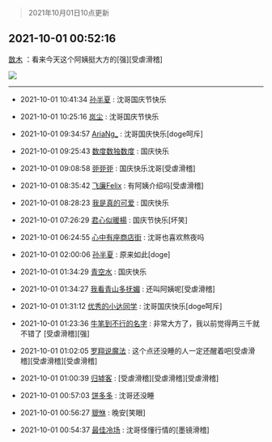 > 2021年10月01日10点更新
<link rel="stylesheet" href="https://cdn.jsdelivr.net/gh/taotie6/sampleJSON@main/css/photo_show.css">
<meta name="referrer" content="no-referrer" />


 ## 2021-10-01 00:52:16 

 [㪚木](https://www.coolapk.com/feed/30378134?shareKey=NjM2NDI3OTZhNzhjNjE1NWVlYjk~) ：看来今天这个阿姨挺大方的[强][受虐滑稽] 

<div class="album">
<img class="img-item" src="https://image.coolapk.com/feed/2021/0719/22/1081091_af8aad1f_6549_5893@218x218.gif" />
</div>

 ------- 

- 2021-10-01 10:41:34 [孙半夏](uid=1851173) : 沈哥国庆节快乐 

- 2021-10-01 10:25:16 [岚尘](uid=1308250) : 沈哥国庆节快乐 

- 2021-10-01 09:34:57 [AriaNg_](uid=3504887) : 沈哥国庆快乐[doge呵斥] 

- 2021-10-01 09:25:43 [数度数独数度](uid=1649918) : 国庆快乐 

- 2021-10-01 09:08:58 [戼戼戼](uid=4044548) : 国庆快乐沈哥[受虐滑稽] 

- 2021-10-01 08:35:42 [飞廉Felix](uid=900024) : 有阿姨介绍吗[受虐滑稽] 

- 2021-10-01 08:28:23 [我是真的可爱](uid=731138) : 国庆快乐 

- 2021-10-01 07:26:29 [君心似暖楊](uid=3303409) : 国庆节快乐[坏笑] 

- 2021-10-01 06:24:55 [心中有座商店街](uid=1636078) : 沈哥也喜欢熬夜吗 

- 2021-10-01 02:00:06 [孙半夏](uid=1851173) : 原来如此[doge] 

- 2021-10-01 01:34:29 [青空水](uid=2178733) : 国庆快乐 

- 2021-10-01 01:34:27 [我看青山多抚媚](uid=1642003) : 还叫阿姨呢[受虐滑稽] 

- 2021-10-01 01:31:12 [优秀的小达同学](uid=3114536) : 沈哥国庆快乐[doge呵斥] 

- 2021-10-01 01:23:36 [牛笔到不行的名字](uid=2374460) : 非常大方了，我以前觉得两三千就不错了 [受虐滑稽][强] 

- 2021-10-01 01:02:05 [罗翔说魔法](uid=2307872) : 这个点还没睡的人一定还醒着吧[受虐滑稽][受虐滑稽][受虐滑稽] 

- 2021-10-01 01:00:39 [归墟客](uid=3287587) : [受虐滑稽][受虐滑稽][受虐滑稽] 

- 2021-10-01 00:57:03 [饼多多](uid=3767934) : 沈哥还没睡 

- 2021-10-01 00:56:27 [貔恘](uid=1812407) : 晚安[笑眼] 

- 2021-10-01 00:54:37 [最佳冷场](uid=1721756) : 沈哥怪懂行情的[墨镜滑稽] 


